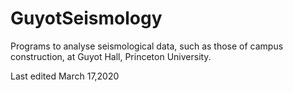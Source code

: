 # GuyotSeismology

Programs to analyse seismological data, such as those of campus construction, at Guyot Hall, Princeton University.

Last edited March 17,2020
